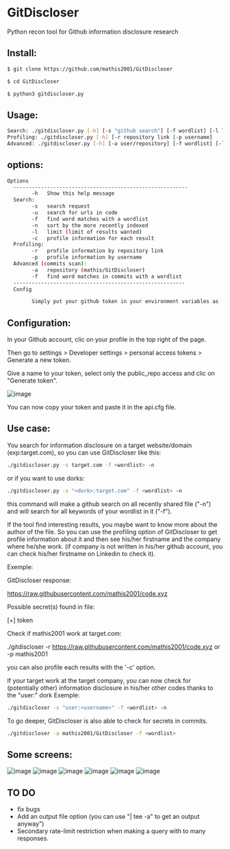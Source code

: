 # GitDiscloser
Python recon tool for Github information disclosure research

## Install:
```bash
$ git clone https://github.com/mathis2001/GitDiscloser

$ cd GitDiscloser

$ python3 gitdiscloser.py
```
## Usage:
```bash
Search: ./gitdiscloser.py [-h] [-s "github search"] [-f wordlist] [-l limit] [-u] [-n] [-c]
Profiling: ./gitdiscloser.py [-h] [-r repository link |-p username]
Advanced: ./gitdiscloser.py [-h] [-a user/repository] [-f wordlist] [-l limit]
```
## options:
```bash
Options
  ---------------------------------------------------------
        -h   Show this help message
  Search:
        -s   search request
        -u   search for urls in code
        -f   find word matches with a wordlist
        -n   sort by the more recently indexed
        -l   limit (limit of results wanted)
        -c   profile information for each result
  Profiling:
        -r   profile information by repository link
        -p   profile information by username
  Advanced (commits scan):
        -a   repository (mathis/GitDiscloser)
        -f   find word matches in commits with a wordlist
  --------------------------------------------------------
  Config 

        Simply put your github token in your environment variables as 'GITHUB_TOKEN'. 

```
## Configuration:

In your Github account, clic on your profile in the top right of the page.

Then go to settings > Developer settings > personal access tokens > Generate a new token.

Give a name to your token, select only the public_repo access and clic on "Generate token".

![image](https://user-images.githubusercontent.com/40497633/171192364-aa66b523-cb2f-40e4-bcf2-8b007a1ad682.png)


You can now copy your token and paste it in the api.cfg file.

## Use case:

You search for information disclosure on a target website/domain (exp:target.com), so you can use GitDiscloser like this:
```bash
./gitdiscloser.py -s target.com -f <wordlist> -n
```
or if you want to use dorks:
```bash
./gitdiscloser.py -s "<dork>:target.com" -f <wordlist> -n
```
this command will make a github search on all recently shared file ("-n") and will search for all keywords of your wordlist in it ("-f").
  
If the tool find interesting results, you maybe want to know more about the author of the file.
So you can use the profiling option of GitDiscloser to get profile information about it and then see his/her firstname and the company where he/she work. (if company is not written in his/her github account, you can check his/her firstname on Linkedin to check it).

Exemple:

GitDiscloser response:

https://raw.githubusercontent.com/mathis2001/code.xyz

Possible secret(s) found in file:

[+] token

Check if mathis2001 work at target.com:

./gitdiscloser -r https://raw.githubusercontent.com/mathis2001/code.xyz or -p mathis2001

you can also profile each results with the '-c' option.
  
If your target work at the target company, you can now check for (potentially other) information disclosure in his/her other codes thanks to the "user:" dork
Exemple:
```bash 
./gitdiscloser -s "user:<username>" -f <wordlist> -n
```
To go deeper, GitDiscloser is also able to check for secrets in commits.
```bash
./gitdiscloser -a mathis2001/GitDiscloser -f <wordlist>
```
## Some screens:

![image](https://user-images.githubusercontent.com/40497633/171843426-39d00404-c76d-4883-96e5-c0832f55b026.png)
![image](https://user-images.githubusercontent.com/40497633/171844662-ffea0b28-9e91-4602-93ef-caa3b588db03.png)
![image](https://user-images.githubusercontent.com/40497633/171844784-ab67d302-5875-4d10-ac20-a49dbc318a43.png)
![image](https://user-images.githubusercontent.com/40497633/171850660-4daa556b-c592-4559-93ff-bb5f98330cf2.png)
![image](https://user-images.githubusercontent.com/40497633/171851725-99825f8d-9ea4-4083-8ccd-1a234b4843fc.png)
![image](https://user-images.githubusercontent.com/40497633/171883040-24946e78-0389-4539-9513-c98303cf01f9.png)

## TO DO

- fix bugs
- Add an output file option (you can use "| tee -a" to get an output anyway")
- Secondary rate-limit restriction when making a query with to many responses.
